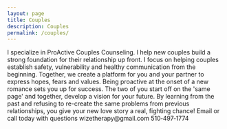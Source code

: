 ```yaml
---
layout: page
title: Couples
description: Couples
permalink: /couples/
---
```

<p class="text-justify">
I specialize in ProActive Couples Counseling.  I help new couples build a strong foundation for their relationship up front.  I focus on helping couples establish safety, vulnerability and healthy communication from the beginning.  Together, we create a platform for you and your partner to express hopes, fears and values.  Being proactive at the onset of a new romance sets you up for success.  The two of you start off on the 'same page' and together, develop a vision for your future.  By learning from the past and refusing to re-create the same problems from previous relationships, you give your new love story a real, fighting chance!  Email or call today with questions wizetherapy@gmail.com 510&#8209;497&#8209;1774
</p>

